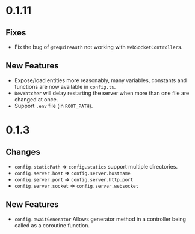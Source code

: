 # 0.1.11

## Fixes
- Fix the bug of `@requireAuth` not working with `WebSocketController`s.

## New Features

- Expose/load entities more reasonably, many variables, constants and 
    functions are now available in `config.ts`. 
- `DevWatcher` will delay restarting the server when more than one file are 
    changed at once.
- Support `.env` file (in `ROOT_PATH`).

# 0.1.3

## Changes

- `config.staticPath` => `config.statics` support multiple directories.
- `config.server.host` => `config.server.hostname`
- `config.server.port` => `config.server.http.port`
- `config.server.socket` => `config.server.websocket`

## New Features

- `config.awaitGenerator` Allows generator method in a controller being called
    as a coroutine function.